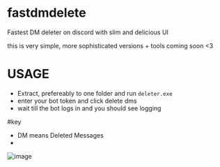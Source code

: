 # fastdmdelete
Fastest DM deleter on discord with slim and delicious UI

this is very simple, more sophisticated versions + tools coming soon <3

# USAGE

- Extract, prefereably to one folder and run `deleter.exe`
- enter your bot token and click delete dms
- wait till the bot logs in and you should see logging

#key

- DM means Deleted Messages
- 
![image](https://user-images.githubusercontent.com/111445449/210318289-8bbab798-9c8f-438d-a448-ca16127b8e0b.png)

